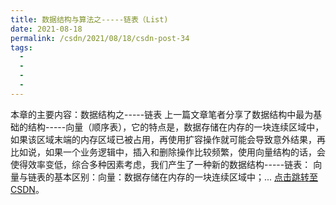 ```yaml
---
title: 数据结构与算法之-----链表（List)
date: 2021-08-18
permalink: /csdn/2021/08/18/csdn-post-34
tags:
  - 
  - 
  - 
  - 
---
```


本章的主要内容：数据结构之-----链表    上一篇文章笔者分享了数据结构中最为基础的结构-----向量（顺序表），它的特点是，数据存储在内存的一块连续区域中，如果该区域末端的内存区域已被占用，再使用扩容操作就可能会导致意外结果，再比如说，如果一个业务逻辑中，插入和删除操作比较频繁，使用向量结构的话，会使得效率变低，综合多种因素考虑，我们产生了一种新的数据结构-----链表：   向量与链表的基本区别：向量：数据存储在内存的一块连续区域中；... [点击跳转至CSDN](https://blog.csdn.net/sixibiheye/article/details/119790548)。
